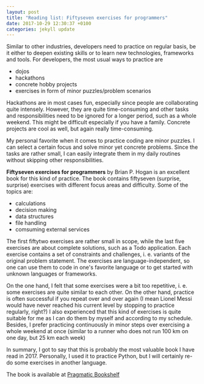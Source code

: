 ```yaml
---
layout: post
title: "Reading list: Fiftyseven exercises for programmers"
date: 2017-10-29 12:30:37 +0100
categories: jekyll update
---
```

Similar to other industries, developers need to practice on regular basis, be it either to deepen existing skills or to learn new technologies, frameworks and tools.
For developers, the most usual ways to practice are

* dojos
* hackathons
* concrete hobby projects 
* exercises in form of minor puzzles/problem scenarios

Hackathons are in most cases fun, especially since people are collaborating quite intensely. However, they are quite time-consuming and other tasks and responsibilities need to be ignored for a longer period, such as a whole weekend. This might be difficult especially if you have a family.
Concrete projects are cool as well, but again really time-consuming.

My personal favorite when it comes to practice coding are minor puzzles. I can select a certain focus and solve minor yet concrete problems. Since the tasks are rather small, I can easily integrate them in my daily routines without skipping other responsibilities.

__Fiftyseven exercises for programmers__ by Brian P. Hogan is an excellent book for this kind of practice. The book contains fiftyseven (surprise, surprise) exercises with different focus areas and difficulty.
Some of the topics are:

* calculations
* decision making
* data structures
* file handling
* comsuming external services

The first fiftytwo exercises are rather small in scope, while the last five exercises are about complete solutions, such as a Todo application.
Each exercise contains a set of constraints and challenges, i. e. variants of the original problem statement. 
The exercises are language-independent, so one can use them to code in one's favorite language or to get started with unknown languages or frameworks.

On the one hand, I felt that some exercises were a bit too repetitive, i. e. some exercises are quite similar to each other. On the other hand, practice is often successful if you repeat over and over again (I mean Lionel Messi would have never reached his current level by stopping to practice regularly, right?) 
I also experienced that this kind of exercises is quite suitable for me as I can do them by myself and according to my schedule. Besides, I prefer practicing continuously in minor steps over exercising a whole weekend at once (similar to a runner who does not run 100 km on one day, but 25 km each week)

In summary, I got to say that this is probably the most valuable book I have read in 2017. Personally, I used it to practice Python, but I will certainly re-do some exercises in another language.
 
The book is available at [Pragmatic Bookshelf](https://pragprog.com/book/bhwb/exercises-for-programmers)
